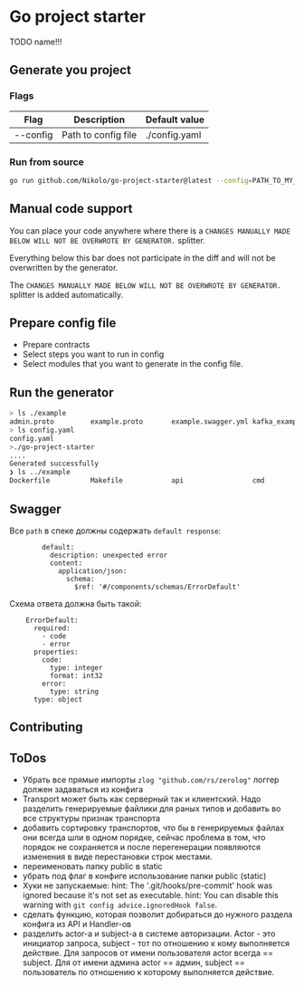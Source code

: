 # Go project starter

TODO name!!!

## Generate you project

### Flags

| Flag     | Description         | Default value |
|----------|---------------------|---------------|
| --config | Path to config file | ./config.yaml |

### Run from source

```bash
go run github.com/Nikolo/go-project-starter@latest --config=PATH_TO_MY_CONFIG.yaml
```

## Manual code support

You can place your code anywhere where there is a `CHANGES MANUALLY MADE BELOW WILL NOT BE OVERWROTE BY GENERATOR.`
splitter.

Everything below this bar does not participate in the diff and will not be overwritten by the generator.

The `CHANGES MANUALLY MADE BELOW WILL NOT BE OVERWROTE BY GENERATOR.` splitter is added automatically.

## Prepare config file

- Prepare contracts
- Select steps you want to run in config
- Select modules that you want to generate in the config file.

## Run the generator

```bash
> ls ./example
admin.proto         example.proto       example.swagger.yml kafka_example.proto
> ls config.yaml
config.yaml
>./go-project-starter
....
Generated successfully
❯ ls ../example
Dockerfile          Makefile            api                 cmd                 configs             docker-compose.yaml go.mod              go.sum              internal            pkg                 scripts
```

## Swagger

Все `path` в спеке должны содержать `default response`:

```
        default:
          description: unexpected error
          content:
            application/json:
              schema:
                $ref: '#/components/schemas/ErrorDefault'
```

Схема ответа должна быть такой:

```
    ErrorDefault:
      required:
        - code
        - error
      properties:
        code:
          type: integer
          format: int32
        error:
          type: string
      type: object
```

## Contributing

## ToDos

- Убрать все прямые импорты `zlog "github.com/rs/zerolog"` логгер должен задаваться из конфига
- Transport может быть как серверный так и клиентский. Надо разделить генерируемые файлики для раных типов и добавить во все структуры признак транспорта
- добавить сортировку транспортов, что бы в генерируемых файлах они всегда шли в одном порядке, сейчас проблема в том, что порядок не сохраняется и после перегенерации появляются изменения в виде перестановки строк местами.
- переименовать папку public в static
- убрать под флаг в конфиге использование папки public (static)
- Хуки не запускаемые:
  hint: The '.git/hooks/pre-commit' hook was ignored because it's not set as executable.
  hint: You can disable this warning with `git config advice.ignoredHook false`.
- сделать функцию, которая позволит добираться до нужного раздела конфига из API и Handler-ов
- разделить actor-а и subject-а в системе авторизации. Actor - это инициатор запроса, subject - тот по отношению к кому выполняется действие. Для запросов от имени пользователя actor всегда == subject. Для от имени админа actor == админ, subject == пользователь по отношению к которому выполняется действие.
